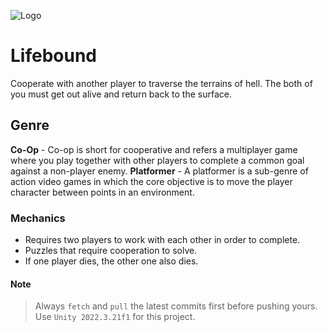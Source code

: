 ![Logo](https://i.imgur.com/XBjPdP5.png)

# Lifebound

Cooperate with another player to traverse the terrains of hell. The both of you must get out alive and return back to the surface.

## Genre

**Co-Op** - Co-op is short for cooperative and refers a multiplayer game where you play together with other players to complete a common goal against a non-player enemy.
**Platformer** - A platformer is a sub-genre of action video games in which the core objective is to move the player character between points in an environment. 

### Mechanics

- Requires two players to work with each other in order to complete.
- Puzzles that require cooperation to solve.
- If one player dies, the other one also dies.

#### Note
> Always `fetch` and `pull` the latest commits first before pushing yours.
Use `Unity 2022.3.21f1` for this project.
